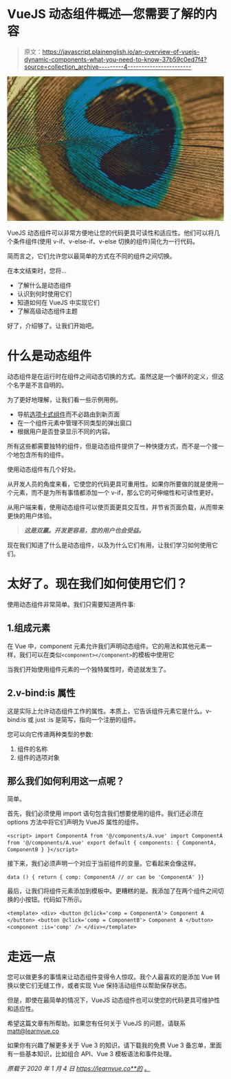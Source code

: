# VueJS 动态组件概述—您需要了解的内容

> 原文：<https://javascript.plainenglish.io/an-overview-of-vuejs-dynamic-components-what-you-need-to-know-37b59c0ed7f4?source=collection_archive---------4----------------------->

![](img/d0d6b2daf1b7e30ad913bd5605a4cb06.png)

VueJS 动态组件可以非常方便地让您的代码更具可读性和适应性。他们可以将几个条件组件(使用 v-if、v-else-if、v-else 切换的组件)简化为一行代码。

简而言之，它们允许您以最简单的方式在不同的组件之间切换。

在本文结束时，您将…

*   了解什么是动态组件
*   认识到何时使用它们
*   知道如何在 VueJS 中实现它们
*   了解高级动态组件主题

好了，介绍够了。让我们开始吧。

# 什么是动态组件

动态组件是在运行时在组件之间动态切换的方式。虽然这是一个循环的定义，但这个名字是不言自明的。

为了更好地理解，让我们看一些示例用例。

*   导航[选项卡式组件](https://learnvue.co/2019/12/building-reusable-components-in-vuejs-tabs/)而不必路由到新页面
*   在一个组件元素中管理不同类型的弹出窗口
*   根据用户是否登录显示不同的内容。

所有这些都需要独特的组件，但是动态组件提供了一种快捷方式，而不是一个接一个地包含所有的组件。

使用动态组件有几个好处。

从开发人员的角度来看，它使您的代码更具可重用性。如果你所要做的就是使用一个元素，而不是为所有事情都添加一个 v-if，那么它的可伸缩性和可读性更好。

从用户端来看，使用动态组件可以使页面更具交互性，并节省页面负载，从而带来更快的用户体验。

> ***这是双赢。开发更容易，您的用户也会受益。***

现在我们知道了什么是动态组件，以及为什么它们有用，让我们学习如何使用它们。

# 太好了。现在我们如何使用它们？

使用动态组件非常简单。我们只需要知道两件事:

## 1.组成元素

在 Vue 中，component 元素允许我们声明动态组件。它的用法和其他元素一样，我们可以在类似`<component></component>`的模板中使用它

当我们开始使用组件元素的一个独特属性时，奇迹就发生了。

## 2.v-bind:is 属性

这是实际上允许动态组件工作的属性。本质上，它告诉组件元素它是什么。v-bind:is 或 just :is 是简写，指向一个注册的组件。

您可以向它传递两种类型的参数:

1.  组件的名称
2.  组件的选项对象

## 那么我们如何利用这一点呢？

简单。

首先，我们必须使用 import 语句包含我们想要使用的组件。我们还必须在 options 方法中将它们声明为 VueJS 属性的组件。

```
<script> import ComponentA from '@/components/A.vue' import ComponentA from '@/components/A.vue' export default { components: { ComponentA, ComponentB } }</script>
```

接下来，我们必须声明一个对应于当前组件的变量。它看起来会像这样。

```
data () { return { comp: ComponentA // or can be 'ComponentA' }}
```

最后，让我们将组件元素添加到模板中。更糟糕的是。我添加了在两个组件之间切换的小按钮。代码如下所示。

```
<template> <div> <button @click='comp = ComponentA'> Component A </button> <button @click='comp = ComponentB'> Component A </button> <component :is='comp' /> </div></template>
```

# 走远一点

您可以做更多的事情来让动态组件变得令人惊叹。我个人最喜欢的是添加 Vue 转换以使它们无缝工作，或者实现 Vue 保持活动组件以帮助保存状态。

但是，即使在最简单的情况下，VueJS 动态组件也可以使您的代码更具可维护性和适应性。

希望这篇文章有所帮助。如果您有任何关于 VueJS 的问题，请联系 matt@learnvue.co

如果你有兴趣了解更多关于 Vue 3 的知识，请下载我的免费 Vue 3 备忘单，里面有一些基本知识，比如组合 API、Vue 3 模板语法和事件处理。

*原载于 2020 年 1 月 4 日 https://learnvue.co**的* [*。*](https://learnvue.co/2020/01/an-overview-of-vuejs-dynamic-components/)